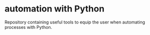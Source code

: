# automation with Python
Repository containing useful tools to equip the user when automating processes with Python.
